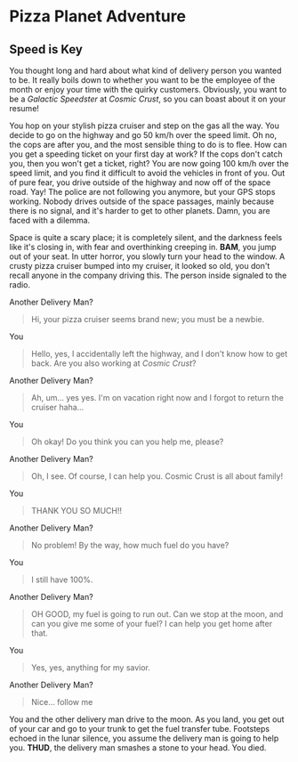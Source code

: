 # Pizza Planet Adventure

## Speed is Key

You thought long and hard about what kind of delivery person you wanted to be. It really boils down to whether you want to be the employee of the month or enjoy your time with the quirky customers. Obviously, you want to be a *Galactic Speedster* at *Cosmic Crust*, so you can boast about it on your resume!

You hop on your stylish pizza cruiser and step on the gas all the way. You decide to go on the highway and go 50 km/h over the speed limit. Oh no, the cops are after you, and the most sensible thing to do is to flee. How can you get a speeding ticket on your first day at work? If the cops don't catch you, then you won't get a ticket, right? You are now going 100 km/h over the speed limit, and you find it difficult to avoid the vehicles in front of you. Out of pure fear, you drive outside of the highway and now off of the space road. Yay! The police are not following you anymore, but your GPS stops working. Nobody drives outside of the space passages, mainly because there is no signal, and it's harder to get to other planets. Damn, you are faced with a dilemma.

Space is quite a scary place; it is completely silent, and the darkness feels like it's closing in, with fear and overthinking creeping in. **BAM**, you jump out of your seat. In utter horror, you slowly turn your head to the window. A crusty pizza cruiser bumped into my cruiser, it looked so old, you don't recall anyone in the company driving this. The person inside signaled to the radio.

Another Delivery Man?
> Hi, your pizza cruiser seems brand new; you must be a newbie.

You
> Hello, yes, I accidentally left the highway, and I don't know how to get back. Are you also working at *Cosmic Crust*?

Another Delivery Man?
> Ah, um... yes yes. I'm on vacation right now and I forgot to return the cruiser haha...

You
> Oh okay! Do you think you can you help me, please?

Another Delivery Man?
> Oh, I see. Of course, I can help you. Cosmic Crust is all about family!

You
> THANK YOU SO MUCH!!

Another Delivery Man?
> No problem! By the way, how much fuel do you have?

You
> I still have 100%.

Another Delivery Man?
> OH GOOD, my fuel is going to run out. Can we stop at the moon, and can you give me some of your fuel? I can help you get home after that.

You
> Yes, yes, anything for my savior.

Another Delivery Man?
>Nice... follow me

You and the other delivery man drive to the moon. As you land, you get out of your car and go to your trunk to get the fuel transfer tube. Footsteps echoed in the lunar silence, you assume the delivery man is going to help you. **THUD**, the delivery man smashes a stone to your head. You died.
